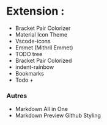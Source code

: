# Extension : 

- Bracket Pair Colorizer
- Material Icon Theme
- Vscode-icons
- Emmet (Mithril Emmet)
- TODO tree 
- Bracket Pair Colorized 
- indent-rainbow
- Bookmarks
- Todo +


### Autres  
- Markdown All in One
- Markdown Preview Github Styling